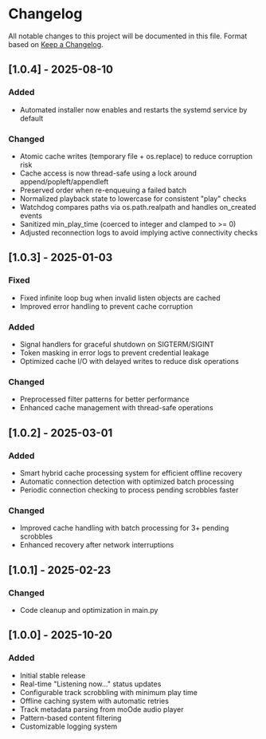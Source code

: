 # Changelog

All notable changes to this project will be documented in this file.
Format based on [Keep a Changelog](https://keepachangelog.com/en/1.0.0/).

## [1.0.4] - 2025-08-10
### Added
- Automated installer now enables and restarts the systemd service by default

### Changed
- Atomic cache writes (temporary file + os.replace) to reduce corruption risk
- Cache access is now thread-safe using a lock around append/popleft/appendleft
- Preserved order when re-enqueuing a failed batch
- Normalized playback state to lowercase for consistent "play" checks
- Watchdog compares paths via os.path.realpath and handles on_created events
- Sanitized min_play_time (coerced to integer and clamped to >= 0)
- Adjusted reconnection logs to avoid implying active connectivity checks

## [1.0.3] - 2025-01-03
### Fixed
- Fixed infinite loop bug when invalid listen objects are cached
- Improved error handling to prevent cache corruption

### Added
- Signal handlers for graceful shutdown on SIGTERM/SIGINT
- Token masking in error logs to prevent credential leakage
- Optimized cache I/O with delayed writes to reduce disk operations

### Changed
- Preprocessed filter patterns for better performance
- Enhanced cache management with thread-safe operations

## [1.0.2] - 2025-03-01
### Added
- Smart hybrid cache processing system for efficient offline recovery
- Automatic connection detection with optimized batch processing
- Periodic connection checking to process pending scrobbles faster

### Changed
- Improved cache handling with batch processing for 3+ pending scrobbles
- Enhanced recovery after network interruptions

## [1.0.1] - 2025-02-23
### Changed
- Code cleanup and optimization in main.py

## [1.0.0] - 2025-10-20
### Added
- Initial stable release
- Real-time "Listening now..." status updates
- Configurable track scrobbling with minimum play time
- Offline caching system with automatic retries
- Track metadata parsing from moOde audio player
- Pattern-based content filtering
- Customizable logging system

